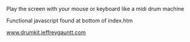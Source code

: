 Play the screen with your mouse or keyboard like a midi drum machine

Functional javascript found at bottom of index.htm

www.drumkit.jeffreygauntt.com
